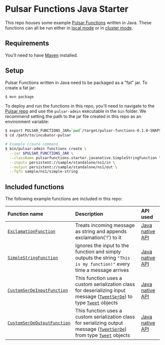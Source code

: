 # Pulsar Functions Java Starter

This repo houses some example [Pulsar Functions](http://pulsar.incubator.apache.org/docs/latest/functions/overview/) written in Java. These functions can all be run either in [local mode](http://pulsar.incubator.apache.org/docs/latest/functions/overview#local-run) or in [cluster mode](http://pulsar.incubator.apache.org/docs/latest/functions/overview#cluster-mode).

## Requirements

You'll need to have [Maven](https://maven.apache.org) installed.

## Setup

Pulsar Functions written in Java need to be packaged as a "fat" jar. To create a fat jar:

```bash
$ mvn package
```

To deploy and run the functions in this repo, you'll need to navigate to the [Pulsar repo](https://github.com/apache/incubator-pulsar) and use the `pulsar-admin` executable in the `bin` folder. We recommend setting the path to the jar file created in this repo as an environment variable:

```bash
$ export PULSAR_FUNCTIONS_JAR=`pwd`/target/pulsar-functions-0.1.0-SNAPSHOT-jar-with-dependencies.jar
$ cd /path/to/incubator-pulsar

# Example create command
$ bin/pulsar-admin functions create \
  --jar $PULSAR_FUNCTIONS_JAR \
  --className pulsarfunctions.starter.javanative.SimpleStringFunction \
  --inputs persistent://sample/standalone/ns1/in \
  --output persistent://sample/standalone/ns1/out \
  --fqfn sample/ns1/simple-string
```

## Included functions

The following example functions are included in this repo:

Function name | Description | API used
:-------------|:------------|:--------
[`ExclamationFunction`](src/main/java/pulsarfunctions/starter/javanative/ExclamationFunction.java) | Treats incoming message as string and appends exclamation('!') to it | [Java native API](http://pulsar.incubator.apache.org/docs/latest/functions/api#java-native)
[`SimpleStringFunction`](src/main/java/pulsarfunctions/starter/javanative/SimpleStringFunction.java) | Ignores the input to the function and simply outputs the string `"This is my function!"` every time a message arrives | [Java native API](http://pulsar.incubator.apache.org/docs/latest/functions/api#java-native)
[`CustomSerDeInputFunction`](src/main/java/pulsarfunctions/starter/javanative/CustomSerDeInputFunction.java) | This function uses a custom serialization class for deserializing input message ([`TweetSerDe`](src/main/java/pulsarfunctions/starter/serde/TweetSerDe.java)) to type [`Tweet`](src/main/java/pulsarfunctions/starter/serde/Tweet.java) objects | [Java native API](http://pulsar.incubator.apache.org/docs/latest/functions/api#java-native)
[`CustomSerDeOutputFunction`](src/main/java/pulsarfunctions/starter/javanative/CustomSerDeOutputFunction.java) | This function uses a custom serialization class for serializing output message ([`TweetSerDe`](src/main/java/pulsarfunctions/starter/serde/TweetSerDe.java)) from type [`Tweet`](src/main/java/pulsarfunctions/starter/serde/Tweet.java) objects | [Java native API](http://pulsar.incubator.apache.org/docs/latest/functions/api#java-native)